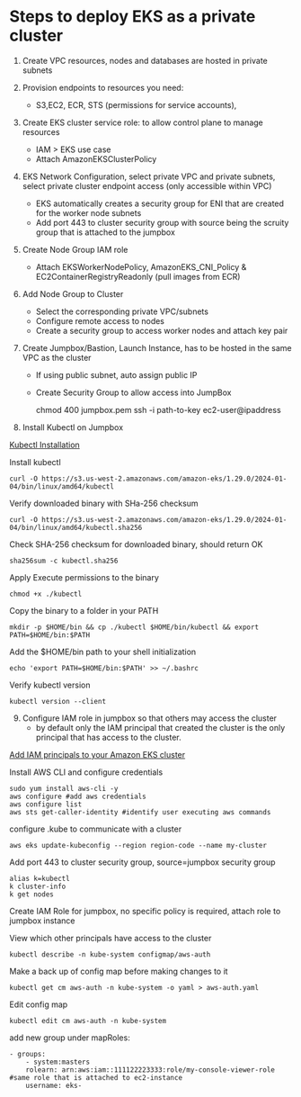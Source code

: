 # Steps to deploy EKS as a private cluster 
1. Create VPC resources, nodes and databases are hosted in private subnets 
2. Provision endpoints to resources you need:
    * S3,EC2, ECR, STS (permissions for service accounts), 
3. Create EKS cluster service role: to allow control plane to manage resources
    * IAM > EKS use case
    * Attach AmazonEKSClusterPolicy
4. EKS Network Configuration, select private VPC and private subnets, select private cluster endpoint access (only accessible within VPC)
    * EKS automatically creates a security group for ENI that are created for the worker node subnets
    * Add port 443 to cluster security group with source being the scruity group that is attached to the jumpbox
5. Create Node Group IAM role 
    * Attach EKSWorkerNodePolicy, AmazonEKS_CNI_Policy & EC2ContainerRegistryReadonly (pull images from ECR)
6. Add Node Group to Cluster
    * Select the corresponding private VPC/subnets
    * Configure remote access to nodes
    * Create a security group to access worker nodes and attach key pair
7. Create Jumpbox/Bastion, Launch Instance, has to be hosted in the same VPC as the cluster
    * If using public subnet, auto assign public IP
    * Create Security Group to allow access into JumpBox

        chmod 400 jumpbox.pem
        ssh -i path-to-key ec2-user@ipaddress

8. Install Kubectl on Jumpbox 

[Kubectl Installation](https://docs.aws.amazon.com/eks/latest/userguide/install-kubectl.html)

Install kubectl 

    curl -O https://s3.us-west-2.amazonaws.com/amazon-eks/1.29.0/2024-01-04/bin/linux/amd64/kubectl 

Verify downloaded binary with SHa-256 checksum

    curl -O https://s3.us-west-2.amazonaws.com/amazon-eks/1.29.0/2024-01-04/bin/linux/amd64/kubectl.sha256 

Check SHA-256 checksum for downloaded binary, should return OK

    sha256sum -c kubectl.sha256

Apply Execute permissions to the binary

    chmod +x ./kubectl

Copy the binary to a folder in your PATH

    mkdir -p $HOME/bin && cp ./kubectl $HOME/bin/kubectl && export PATH=$HOME/bin:$PATH

Add the $HOME/bin path to your shell initialization

    echo 'export PATH=$HOME/bin:$PATH' >> ~/.bashrc 

Verify kubectl version

    kubectl version --client

9. Configure IAM role in jumpbox so that others may access the cluster
    * by default only the IAM principal that created the cluster is the only principal that has access to the cluster. 

[Add IAM principals to your Amazon EKS cluster](https://docs.aws.amazon.com/eks/latest/userguide/add-user-role.html)

Install AWS CLI and configure credentials

    sudo yum install aws-cli -y
    aws configure #add aws credentials
    aws configure list
    aws sts get-caller-identity #identify user executing aws commands

configure .kube to communicate with a cluster

    aws eks update-kubeconfig --region region-code --name my-cluster

Add port 443 to cluster security group, source=jumpbox security group

    alias k=kubectl
    k cluster-info
    k get nodes

Create IAM Role for jumpbox, no specific policy is required, attach role to jumpbox instance

View which other principals have access to the cluster

    kubectl describe -n kube-system configmap/aws-auth

Make a back up of config map before making changes to it

    kubectl get cm aws-auth -n kube-system -o yaml > aws-auth.yaml

Edit config map

    kubectl edit cm aws-auth -n kube-system

add new group under mapRoles: 

    - groups:
        - system:masters
        rolearn: arn:aws:iam::111122223333:role/my-console-viewer-role #same role that is attached to ec2-instance
        username: eks-
